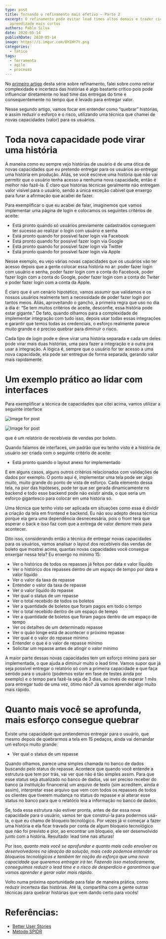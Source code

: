 ```yaml
---
type: post
title: Tornando o refinamento mais efetivo — Parte 2
excerpt: O refinamento pode evitar lead times altos demais e trazer ciclos de
  aprendizado mais curtos
authors: Pablo Silva
date: 2020-05-14
publishDate: 2020-05-14
image: https://i.imgur.com/OhIHY7t.png
categories:
  - Tático
tags:
  - ferramenta
  - agile
  - processo
---
```

No [primeiro artigo](https://productoversee.com/tornando-o-refinamento-mais-efetivo-parte-1/) desta série sobre refinamento, falei sobre como retirar complexidade e incerteza das histórias é algo bastante crítico pois pode influenciar diretamente no lead time das entregas do time e consequentemente no tempo que é levado para entregar valor.

Nesse segundo artigo, vamos focar em entender como “quebrar” histórias, e assim reduzir o esforço e o risco, utilizando uma técnica que chamei de novas capacidades (valor) para os usuários.

# Toda nova capacidade pode virar uma história

A maneira como eu sempre vejo histórias de usuário é de uma ótica de novas capacidades que eu pretendo entregar para os usuários ao entregar uma história em produção. Aliás, se você escreve uma história que não vai permitir que o usuário tenha acesso a nenhuma nova capacidade, então é melhor não fazê-la. É claro que histórias técnicas geralmente não entregam valor visível para o usuário, sendo a única exceção cabível que enxergo para furar a afirmação que acabei de fazer.

Para exemplificar o que eu acabei de falar, imaginemos que vamos implementar uma página de login e colocamos os seguintes critérios de aceite:

* Está pronto quando só usuários previamente cadastrados conseguem ter sucesso ao realizar o login com usuário e senha
* Está pronto quando for possível fazer login via Facebook
* Está pronto quando for possível fazer login via Google
* Está pronto quando for possível fazer login via Twitter
* Está pronto quando for possível fazer login via Apple

Nesse exemplo, eu vejo várias novas capacidades que os usuários vão ter acesso depois que a gente colocar essa história no ar: poder fazer login com usuário e senha, poder fazer login com a conta do Facebook, poder fazer login com a conta do Google, poder fazer login com a conta do Twiter e poder fazer login com a conta da Apple.

É claro que é um cenário hipotético, vamos assumir que validamos e os nossos usuários realmente tem a necessidade de poder fazer login por tantos meios. Aliás, aproveitando o gancho, a primeira regra que uso no dia a dia é: “Se tem muitos critérios de aceite, desconfie, essa história pode estar gigante.” De fato, quando olhamos para a complexidade de implementar integração com tudo isso, depois usar todas essas integrações e garantir que temos todas as credenciais, o esforço realmente parece muito grande e é preciso quebrar para diminuir o risco.

Cada tipo de login pode e deve virar uma história separada e cada um deles pode virar mais duas histórias, uma para fazer a integração e a outra pra usar a integração. A lógica é, sempre que o usuário for ter acesso a uma nova capacidade, ela pode ser entregue de forma separada, gerando valor mais rapidamente.

# Um exemplo prático ao lidar com interfaces

Para exemplificar a técnica de capacidades que citei acima, vamos utilizar a seguinte interface

![Image for post](https://miro.medium.com/max/60/0*vjALP8HutTlhJj6z.png?q=20)

![Image for post](https://miro.medium.com/max/1456/0*vjALP8HutTlhJj6z.png)

que é um relatório de recebíveis de vendas por boleto.

Quando falamos de interfaces, um padrão que eu tenho visto é a história de usuário ser criada com o seguinte critério de aceite:

* Está pronto quando o layout anexo for implementado

E em alguns casos, alguns outros critérios relacionados com validações de dados por exemplo. O ponto aqui é, implementar uma tela pode ser algo muito, muito grande do ponto de vista de esforço. Cada elemento dessa tela, na pior das hipóteses, pode ter que ser gerada dinamicamente no backend e todo esse backend pode não existir ainda, o que seria um esforço gigantesco para colocar em uma história só.

Uma técnica que tenho visto ser aplicada em situações como essa é dividir a criação da tela em frontend e backend. Eu não sou adepto dessa técnica porque ela gera uma dependência desnecessária, pois o front terá que esperar o back e isso faz com que a entrega de valor demore mais para acontecer.

Dito isso, considerando então a técnica de entregar novas capacidades para os usuários, vamos analisar o layout dos recebíveis das vendas de boleto que mostrei acima, quantas novas capacidades você consegue enxergar nessa tela? Eu enxergo no mínimo 15:

* Ver o histórico de todos os repasses já feitos por data e valor líquido
* Ver o histórico dos repasses dentro de um espaço de tempo por data e valor líquido
* Ver o valor da taxa de repasse
* Entender o valor da taxa de repasse
* Ver o valor líquido do repasse
* Ver qual o status de um repasse
* Ver o total recebido de todos os boletos
* Ver a quantidade de boletos que foram pagos em todo o tempo
* Ver o total recebido dentro de um espaço de tempo
* Ver a quantidade de boletos que foram pagos dentro de um espaço de tempo
* Ver os detalhes de um determinado repasse
* Ver o quão longe está de acontecer o próximo repasse
* Ver qual é o valor do repasse mínimo
* Entender o que é o valor de repasse mínimo
* Solicitar um repasse antes de atingir o valor mínimo

A maior parte dessas novas capacidades tem um esforço mínimo para ser implementada, o que ajuda a diminuir muito o lead time. Vamos supor que já seja possível entregar o relatório só com a primeira capacidade e que faça sentido para o usuário (podemos estar em fase de testes ainda por exemplo) e o tempo para fazê-la seja de 3 dias, ao invés de esperar 1 mês para entregar tudo de uma vez, ótimo não? Já vamos aprender algo muito mais rápido.

# Quanto mais você se aprofunda, mais esforço consegue quebrar

Existe uma capacidade que pretendemos entregar para o usuário, que mesmo depois de quebrarmos a tela em 15 pedaços, ainda vai demandar um esforço muito grande:

* Ver qual o status de um repasse

Quando olhamos, parece uma simples chamada no banco de dados buscando pelo status do repasse. Acontece que quando você entende a estrutura que tem por trás, vai ver que não é tão simples assim. Para que esse status seja atualizado no banco de dados, vai ser preciso receber do banco (a instituição financeira) um arquivo de texto (sim acreditem, ainda é assim), interpretar esse arquivo que vem com todos os repasses de todos os clientes que tiverem mudança no status do repasse e aí alterar esse status no banco para que o relatório leia a informação no banco de dados.

Se, toda essa estrutura não estiver pronta, antes de dar essa nova capacidade para o usuário, vamos ter que construí-la para podermos usá-la, o que eu chamo de bloqueio tecnológico. Por vezes já vi começar a fazer uma história e ela ficar travada por conta de algum bloqueio tecnológico que não foi previsto e pior, ao encontrar um bloqueio, ele ser desenvolvido junto com a história. Resultado: lead time nas alturas!

Por isso, *quanto mais você se aprofundar e quanto mais cedo envolver os desenvolvedores na ideação da solução, mais cedo podemos entender os bloqueios tecnológicos e também ter noção do esforço que uma nova capacidade que queremos entregar irá ter. Fazendo isso metodicamente, conseguimos reduzir o lead time e o risco de desperdício e garantimos que vamos aprender e gerar valor mais rápido.*

Volto numa próxima oportunidade para falar de maneira prática, como reduzir incerteza das histórias. Até lá, compartilha com a gente outras técnicas para quebrar histórias que vem dando certo para vocês!

# Referências:

* [Better User Stories](https://www.betteruserstories.com/courses/better-user-stories/videos?video_id=1)
* [Método SPIDR](http://s3.amazonaws.com/betteruserstories/videos/bonus_downloads/000/000/014/original/spidr-poster.pdf?1524602363)